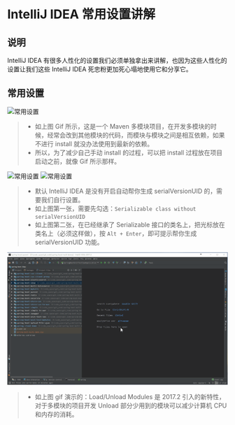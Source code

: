 # IntelliJ IDEA 常用设置讲解

## 说明

IntelliJ IDEA 有很多人性化的设置我们必须单独拿出来讲解，也因为这些人性化的设置让我们这些 IntelliJ IDEA 死忠粉更加死心塌地使用它和分享它。

## 常用设置

![常用设置](images/xxvi-a-settings-introduce-41.gif)

> * 如上图 Gif 所示，这是一个 Maven 多模块项目，在开发多模块的时候，经常会改到其他模块的代码，而模块与模块之间是相互依赖，如果不进行 install 就没办法使用到最新的依赖。
> * 所以，为了减少自己手动 install 的过程，可以把 install 过程放在项目启动之前，就像 Gif 所示那样。


![常用设置](images/xxvi-a-settings-introduce-42.jpg)
![常用设置](images/xxvi-a-settings-introduce-43.jpg)

> * 默认 IntelliJ IDEA 是没有开启自动帮你生成 serialVersionUID 的，需要我们自行设置。
> * 如上图第一张，需要先勾选：`Serializable class without serialVersionUID`
> * 如上图第二张，在已经继承了 Serializable 接口的类名上，把光标放在类名上（必须这样做），按 `Alt + Enter`，即可提示帮你生成 serialVersionUID 功能。


![常用设置](images/xxvi-a-settings-introduce-44.gif)

> * 如上图 gif 演示的：Load/Unload Modules 是 2017.2 引入的新特性，对于多模块的项目开发 Unload 部分少用到的模块可以减少计算机 CPU 和内存的消耗。











































